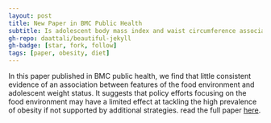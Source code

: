 ```yaml
---
layout: post
title: New Paper in BMC Public Health
subtitle: Is adolescent body mass index and waist circumference associated with the food environments surrounding schools and homes? A longitudinal analysis
gh-repo: daattali/beautiful-jekyll
gh-badge: [star, fork, follow]
tags: [paper, obesity, diet]
---
```


In this paper published in BMC public health, we find that little consistent evidence of an association between features of the food environment and adolescent weight status. It suggests that policy efforts focusing on the food environment may have a limited effect at tackling the high prevalence of obesity if not supported by additional strategies. read the full paper [here](https://bmcpublichealth.biomedcentral.com/articles/10.1186/s12889-018-5383-z).
